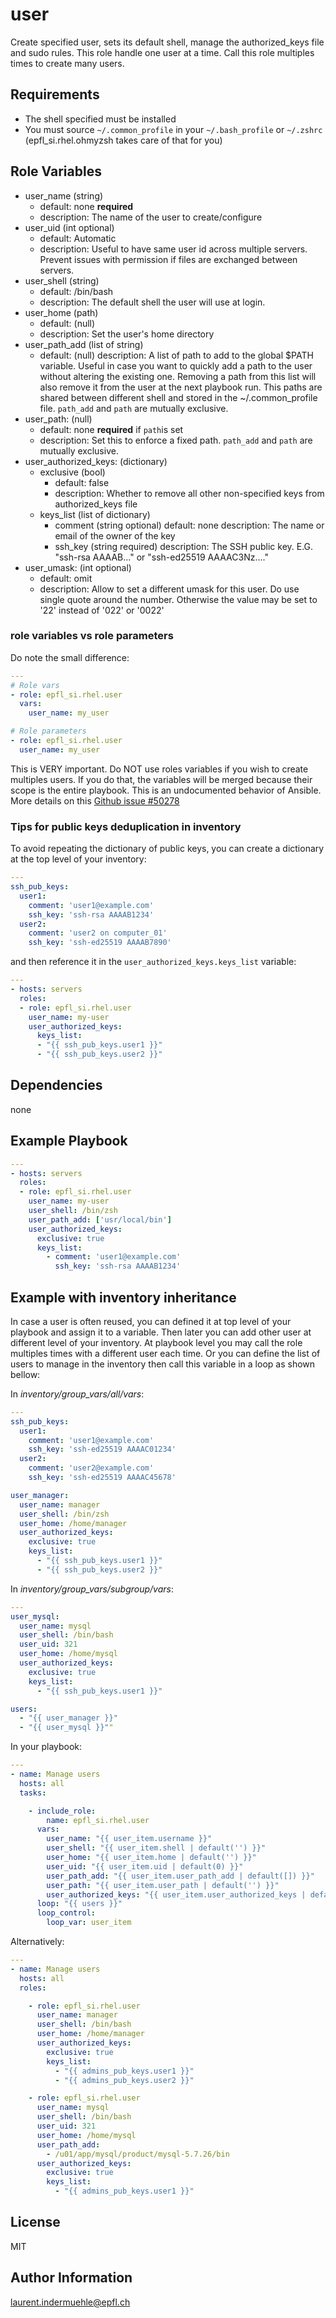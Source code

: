 user
=========

Create specified user, sets its default shell, manage the authorized_keys file and sudo rules.
This role handle one user at a time. Call this role multiples times to create many users.


Requirements
------------

* The shell specified must be installed
* You must source `~/.common_profile` in your `~/.bash_profile` or `~/.zshrc` (epfl_si.rhel.ohmyzsh takes care of that for you)


Role Variables
--------------

* user_name (string)
  * default: none **required**
  * description: The name of the user to create/configure
* user_uid (int optional)
  * default: Automatic
  * description: Useful to have same user id across multiple servers. Prevent issues with permission if files are exchanged between servers.
* user_shell (string)
  * default: /bin/bash
  * description: The default shell the user will use at login.
* user_home (path)
  * default: (null)
  * description: Set the user's home directory
* user_path_add (list of string)
  * default: (null)
    description: A list of path to add to the global $PATH variable. Useful in case you want to quickly add a path to the user without altering the existing one. Removing a path from this list will also remove it from the user at the next playbook run. This paths are shared between different shell and stored in the ~/.common_profile file. `path_add` and `path` are mutually exclusive.
* user_path: (null)
  * default: none **required** if `path`is set
  * description: Set this to enforce a fixed path. `path_add` and `path` are mutually exclusive.
* user_authorized_keys: (dictionary)
  * exclusive (bool)
    * default: false
    * description: Whether to remove all other non-specified keys from authorized_keys file
  * keys_list (list of dictionary)
    * comment (string optional)
      default: none
      description: The name or email of the owner of the key
    * ssh_key (string required)
      description: The SSH public key. E.G. "ssh-rsa AAAAB..." or "ssh-ed25519 AAAAC3Nz...."
* user_umask: (int optional)
  * default: omit
  * description: Allow to set a different umask for this user. Do use single quote around the number. Otherwise the value may be set to '22' instead of '022' or '0022'


### role variables vs role parameters

Do note the small difference:

```yaml
---
# Role vars
- role: epfl_si.rhel.user
  vars:
    user_name: my_user

# Role parameters
- role: epfl_si.rhel.user
  user_name: my_user
```

This is VERY important. Do NOT use roles variables if you wish to create multiples users. If you do that, the variables will be merged because their scope is the entire playbook. This is an undocumented behavior of Ansible. More details on this [Github issue #50278](https://github.com/ansible/ansible/issues/50278)


### Tips for public keys deduplication in inventory

To avoid repeating the dictionary of public keys, you can create a dictionary at the top level of your inventory:

```yaml
---
ssh_pub_keys:
  user1:
    comment: 'user1@example.com'
    ssh_key: 'ssh-rsa AAAAB1234'
  user2:
    comment: 'user2 on computer_01'
    ssh_key: 'ssh-ed25519 AAAAB7890'
```

and then reference it in the `user_authorized_keys.keys_list` variable:

```yaml
---
- hosts: servers
  roles:
  - role: epfl_si.rhel.user
    user_name: my-user
    user_authorized_keys:
      keys_list:
      - "{{ ssh_pub_keys.user1 }}"
      - "{{ ssh_pub_keys.user2 }}"
```


Dependencies
------------

none


Example Playbook
----------------

```yaml
---
- hosts: servers
  roles:
  - role: epfl_si.rhel.user
    user_name: my-user
    user_shell: /bin/zsh
    user_path_add: ['usr/local/bin']
    user_authorized_keys:
      exclusive: true
      keys_list:
        - comment: 'user1@example.com'
          ssh_key: 'ssh-rsa AAAAB1234'
```

## Example with inventory inheritance

In case a user is often reused, you can defined it at top level of your playbook and assign it to a variable. Then later you can add other user at different level of your inventory. At playbook level you may call the role multiples times with a different user each time. Or you can define the list of users to manage in the inventory then call this variable in a loop as shown bellow:

In *inventory/group_vars/all/vars*:

```yaml
---
ssh_pub_keys:
  user1:
    comment: 'user1@example.com'
    ssh_key: 'ssh-ed25519 AAAAC01234'
  user2:
    comment: 'user2@example.com'
    ssh_key: 'ssh-ed25519 AAAAC45678'

user_manager:
  user_name: manager
  user_shell: /bin/zsh
  user_home: /home/manager
  user_authorized_keys:
    exclusive: true
    keys_list:
      - "{{ ssh_pub_keys.user1 }}"
      - "{{ ssh_pub_keys.user2 }}"
```

In *inventory/group_vars/subgroup/vars*:

```yaml
---
user_mysql:
  user_name: mysql
  user_shell: /bin/bash
  user_uid: 321
  user_home: /home/mysql
  user_authorized_keys:
    exclusive: true
    keys_list:
      - "{{ ssh_pub_keys.user1 }}"

users:
  - "{{ user_manager }}"
  - "{{ user_mysql }}""
```

In your playbook:

```yaml
---
- name: Manage users
  hosts: all
  tasks:

    - include_role:
        name: epfl_si.rhel.user
      vars:
        user_name: "{{ user_item.username }}"
        user_shell: "{{ user_item.shell | default('') }}"
        user_home: "{{ user_item.home | default('') }}"
        user_uid: "{{ user_item.uid | default(0) }}"
        user_path_add: "{{ user_item.user_path_add | default([]) }}"
        user_path: "{{ user_item.user_path | default('') }}"
        user_authorized_keys: "{{ user_item.user_authorized_keys | default({}) }}"
      loop: "{{ users }}"
      loop_control:
        loop_var: user_item

```

Alternatively:

```yaml
---
- name: Manage users
  hosts: all
  roles:

    - role: epfl_si.rhel.user
      user_name: manager
      user_shell: /bin/bash
      user_home: /home/manager
      user_authorized_keys:
        exclusive: true
        keys_list:
          - "{{ admins_pub_keys.user1 }}"
          - "{{ admins_pub_keys.user2 }}"

    - role: epfl_si.rhel.user
      user_name: mysql
      user_shell: /bin/bash
      user_uid: 321
      user_home: /home/mysql
      user_path_add:
        - /u01/app/mysql/product/mysql-5.7.26/bin
      user_authorized_keys:
        exclusive: true
        keys_list:
          - "{{ admins_pub_keys.user1 }}"
```


License
-------

MIT

Author Information
------------------

laurent.indermuehle@epfl.ch
